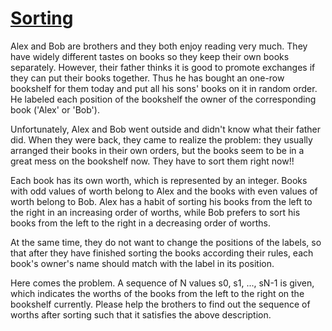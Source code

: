 <h1><a href="">Sorting</a></h1>
<p>
Alex and Bob are brothers and they both enjoy reading very much. They have widely different tastes on books so they keep their own books separately. However, their father thinks it is good to promote exchanges if they can put their books together. Thus he has bought an one-row bookshelf for them today and put all his sons' books on it in random order. He labeled each position of the bookshelf the owner of the corresponding book ('Alex' or 'Bob').

Unfortunately, Alex and Bob went outside and didn't know what their father did. When they were back, they came to realize the problem: they usually arranged their books in their own orders, but the books seem to be in a great mess on the bookshelf now. They have to sort them right now!!

Each book has its own worth, which is represented by an integer. Books with odd values of worth belong to Alex and the books with even values of worth belong to Bob. Alex has a habit of sorting his books from the left to the right in an increasing order of worths, while Bob prefers to sort his books from the left to the right in a decreasing order of worths.

At the same time, they do not want to change the positions of the labels, so that after they have finished sorting the books according their rules, each book's owner's name should match with the label in its position.

Here comes the problem. A sequence of N values s0, s1, ..., sN-1 is given, which indicates the worths of the books from the left to the right on the bookshelf currently. Please help the brothers to find out the sequence of worths after sorting such that it satisfies the above description.
</p>
